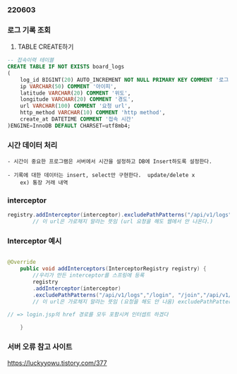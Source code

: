 ### 220603 

### 로그 기록 조회
1. TABLE CREATE하기
```sql
-- 접속이력 테이블
CREATE TABLE IF NOT EXISTS board_logs
(
	log_id BIGINT(20) AUTO_INCREMENT NOT NULL PRIMARY KEY COMMENT '로그 아이디',
	ip VARCHAR(50) COMMENT '아이피',
	latitude VARCHAR(20) COMMENT '위도',
	longitude VARCHAR(20) COMMENT '경도',
	url VARCHAR(100) COMMENT '요청 url',
	http_method VARCHAR(10) COMMENT 'http method',
	create_at DATETIME COMMENT '접속 시간'
)ENGINE=InnoDB DEFAULT CHARSET=utf8mb4;
```


### 시간 데이터 처리 
```
- 시간이 중요한 프로그램은 서버에서 시간을 설정하고 DB에 Insert하도록 설정한다.

- 기록에 대한 데이터는 insert, select만 구현한다.  update/delete x 
    ex) 통장 거래 내역 
```

### interceptor
```java
registry.addInterceptor(interceptor).excludePathPatterns("/api/v1/logs"); // console에서 ip,url,안나옴 
		// 이 url은 가로채지 말라는 뜻임 (url 요청을 해도 웹에서 안 나온다.)

```

### Interceptor 예시

```java 

@Override
	public void addInterceptors(InterceptorRegistry registry) {
		//우리가 만든 interceptor를 스프링에 등록
		registry
		.addInterceptor(interceptor)
		.excludePathPatterns("/api/v1/logs","/login", "/join","/api/v1/login", "/resources/static/css/*"); // "/resources/static/css/* : 설정된 경로를 인터셉트"
		// 이 url은 가로채지 말라는 뜻임 (요청을 해도 안 나옴) excludePathPatterns 안에 적은 url은 console에 찍어도 ip,url,Method가 안나옴

// => login.jsp의 href 경로를 모두 포함시켜 인터셉트 하겠다
	
	}
```


### 서버 오류 참고 사이트
https://luckyyowu.tistory.com/377
